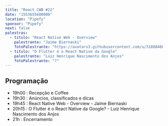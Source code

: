```yaml
---
title: "React CWB #22"
date: "1553655600000"
location: "Pipefy"
sponsor: "Pipefy"
next: false
palestras:
  - titulo: "React Native Web - Overview"
    palestrante: "Jaime Biernaski"
    fotoPalestrante: "https://avatars3.githubusercontent.com/u/31888408?s=460&v=4"
  - titulo: "O Flutter é o React Native da Google"
    palestrante: "Luiz Henrique Nascimento dos Anjos"
    fotoPalestrante: "?"
---
```


## Programação

- 19h00 : Recepção e Coffee
- 19h30 : Anúncios, classificados e dicas
- 19h45 : React Native Web - Overview - Jaime Biernaski
- 20h15 : O Flutter é o React Native da Google? - Luiz Henrique Nascimento dos Anjos
- 21h : Encerramento
